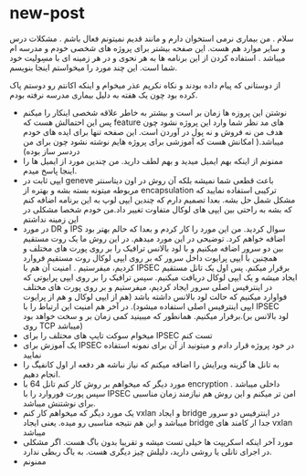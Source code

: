 # new-post
سلام . من بیماری نرمی استخوان دارم و مانند قدیم نمیتونم فعال باشم . مشکلات درس و سایر موارد هم هست. این صفحه بیشتر برای پروژه های شخصی خودم و مدرسه ام میباشد . استفاده کردن از این برنامه ها به هر نحوی و در هر زمینه ای با مسِولیت خود شما است. این چند مورد را میخواستم اینجا بنویسم.

از دوستانی که پیام داده بودند و نکاه نکرپم عذر میخوام و اینکه اکانتم رو دوستم پاک کرده بود چون یک هفته به دلیل بیماری مدرسه نرفته بودم.
- نوشتن این پروزه ها زمان بر است و بیشتر به خاطر علاقه شخصی اینکار را میکنم پس این احتمالش هست که feature های مد نظر شما وارد این پروژه نشود چون هدف من نه فروش و نه پول در آوردن است. این صفحه تنها برای ایده های خودم میباشد.( امکانش هست که آموزشی برای پروژه هایم نوشته نشود چون برای من دردسر ساز بوده)
- ممنونم از اینکه بهم ایمیل میدید و بهم لطف دارید. من چندین مورد از ایمیل ها را اینجا پاسخ میدم.
- ایپی ثابت در geneve باعث قطعی شما نمیشه بلکه آن روش در اون دیتاسنتر مربوطه میتونه بسته بشه و بهتره از encapsulation ترکیبی استفاده نمایید که مشکل شمل حل بشه. بعدا تصمیم دارم که چندین ایپی لوپ به این برنامه اضافه کنم که بشه به راحتی بین ایپی های لوکال متفاوت تغییر داد.من خودم شخصا مشکلی در این زمینه نداشتم
- در مورد DR و IPS سوال کردید. من این مورد را کار کردم و بعدا که حالم بهتر بود اضافه خواهم کرد. توضیحی در این مورد میدهم. در این روش ما یک روت مستقیم بین دو سرور اضافه میکنیم و با لود بالانس ترافیک را بر روی پورت های مختلف و همچنین با ایپی پرایوت داخل سرور که بر روی ایپی لوکال روت مستقیم فروارد کردیم، میفرستیم . امنیت آن هم با IPSEC برقرار میکنم. پس اول یک تانل مستقیم ایجاد میشه و یک ایپی لوکال دریافت میکنیم. سپس ترافیک را بر روی ایپی پرایوتی که در اینترفیس اصلی سرور ایجاد کردیم، میفرستیم و بر روی پورت های مختلف فواوارد میکنیم که حالت لود بالانس داشته باشد (هم از ایپی لوکال و هم از پرایوت ایپی اینترفیس اصلی استفاده میشود). در آخر هم امنیت این ارتباط را با IPSEC برقرار میکنیم. همانطور که میبینید کمی زمان بر و سخت خواهد بود.(لود بالانس بر روی TCP میباشد)
- میخوام سوکت تایپ های محتلف را برای IPSEC تست کنم
- یک آموزش برای IPSEC در خود پروژه قرار دادم و میتونید از آن برای نمونه استفاده نمایید
- به تانل ها گزینه ویرایش را اضافه میکنم که نیاز نباشه هر دفعه ار اول کانفیگ را انجام دهیم.
- مورد دیگر که میخواهم بر روش کار کنم تانل 64 با encryption داخلی میباشد . سپس پورت فوروارد را با IPSEC امن تر میکنم و این روش هم نیازمند زمان مناسبی برای نوشتنش میباشد.
- یک مورد دیگر که میخواهم کار کنم vxlan و ایجاد bridge در اینترفیس دو سرور میباشد و این هم نتیجه مناسبی رو میده. یعنی ایجاد bridge جدا ار کامند های vxlan میباشد
- مورد آخر اینکه اسکریپت ها خیلی تست میشه و تقریبا بدون باگ هست. اگر مشکلی در اجرای تانلی یا روشی دارید، دلیلش چیز دیگری هست. به باگ ربطی ندارد.
- ممنونم 
